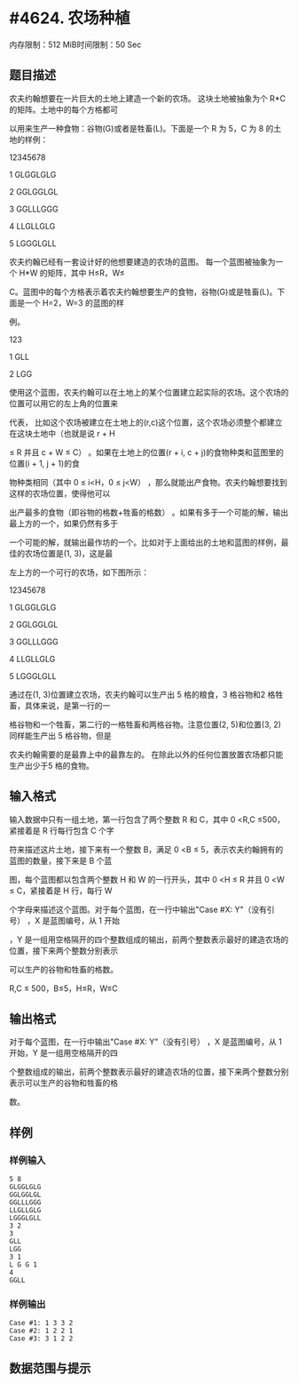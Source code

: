 # #4624. 农场种植

内存限制：512 MiB时间限制：50 Sec

## 题目描述

农夫约翰想要在一片巨大的土地上建造一个新的农场。 这块土地被抽象为个 R*C 的矩阵。土地中的每个方格都可

以用来生产一种食物：谷物(G)或者是牲畜(L)。下面是一个 R 为 5，C 为 8 的土地的样例：

  12345678

1 GLGGLGLG

2 GGLGGLGL

3 GGLLLGGG

4 LLGLLGLG

5 LGGGLGLL

农夫约翰已经有一套设计好的他想要建造的农场的蓝图。 每一个蓝图被抽象为一个 H*W 的矩阵，其中 H&le;R，W&le;

C。蓝图中的每个方格表示着农夫约翰想要生产的食物，谷物(G)或是牲畜(L)。下面是一个 H=2，W=3 的蓝图的样

例。

  123

1 GLL

2 LGG

使用这个蓝图，农夫约翰可以在土地上的某个位置建立起实际的农场。这个农场的位置可以用它的左上角的位置来

代表， 比如这个农场被建立在土地上的(r,c)这个位置，这个农场必须整个都建立在这块土地中（也就是说 r + H

 &le; R 并且 c + W &le; C） 。如果在土地上的位置(r + i, c + j)的食物种类和蓝图里的位置(i + 1, j + 1)的食

物种类相同（其中 0 &le; i<H，0 &le; j<W） ，那么就能出产食物。农夫约翰想要找到这样的农场位置，使得他可以

出产最多的食物（即谷物的格数+牲畜的格数） 。如果有多于一个可能的解，输出最上方的一个，如果仍然有多于

一个可能的解，就输出最作坊的一个。比如对于上面给出的土地和蓝图的样例，最佳的农场位置是(1, 3)，这是最

左上方的一个可行的农场，如下图所示：

  12345678

1 GLGGLGLG

2 GGLGGLGL

3 GGLLLGGG

4 LLGLLGLG

5 LGGGLGLL

通过在(1, 3)位置建立农场，农夫约翰可以生产出 5 格的粮食，3 格谷物和2 格牲畜，具体来说，是第一行的一

格谷物和一个牲畜，第二行的一格牲畜和两格谷物。注意位置(2, 5)和位置(3, 2)同样能生产出 5 格谷物，但是

农夫约翰需要的是最靠上中的最靠左的。 在除此以外的任何位置放置农场都只能生产出少于5 格的食物。

## 输入格式

输入数据中只有一组土地，第一行包含了两个整数 R 和 C，其中 0 <R,C &le;500，紧接着是 R 行每行包含 C 个字

符来描述这片土地，接下来有一个整数 B，满足 0 <B &le; 5，表示农夫约翰拥有的蓝图的数量，接下来是 B 个蓝

图，每个蓝图都以包含两个整数 H 和 W 的一行开头，其中 0 <H &le; R 并且 0 <W &le; C，紧接着是 H 行，每行 W

 个字母来描述这个蓝图。对于每个蓝图，在一行中输出"Case #X: Y"（没有引号） ，X 是蓝图编号，从 1 开始

，Y 是一组用空格隔开的四个整数组成的输出，前两个整数表示最好的建造农场的位置，接下来两个整数分别表示

可以生产的谷物和牲畜的格数。

R,C &le; 500，B&le;5，H&le;R，W&le;C

## 输出格式

对于每个蓝图，在一行中输出"Case #X: Y"（没有引号） ，X 是蓝图编号，从 1 开始，Y 是一组用空格隔开的四

个整数组成的输出，前两个整数表示最好的建造农场的位置，接下来两个整数分别表示可以生产的谷物和牲畜的格

数。

## 样例

### 样例输入

    
    5 8
    GLGGLGLG
    GGLGGLGL
    GGLLLGGG
    LLGLLGLG
    LGGGLGLL
    3 2
    3
    GLL
    LGG
    3 1
    L G G 1
    4
    GGLL
    

### 样例输出

    
    Case #1: 1 3 3 2
    Case #2: 1 2 2 1
    Case #3: 3 1 2 2
    

## 数据范围与提示
